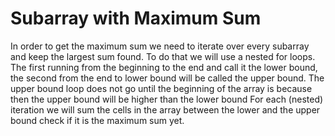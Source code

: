 # Subarray with Maximum Sum
In order to get the maximum sum we need to iterate over every subarray and keep the largest sum found.
To do that we will use a nested for loops. The first running from the beginning to the end and call it the lower bound, the second from the end to lower bound will be called the upper bound.
The upper bound loop does not go until the beginning of the array is because then the upper bound will be higher than the lower bound
For each (nested) iteration we will sum the cells in the array between the lower and the upper bound check if it is the maximum sum yet.
